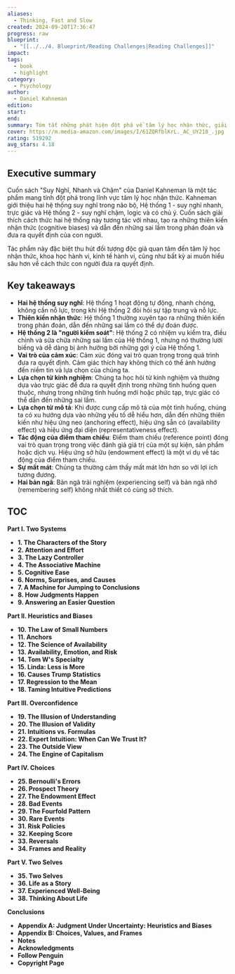 ```yaml
---
aliases:
  - Thinking, Fast and Slow
created: 2024-09-20T17:36:47
progress: raw
blueprint:
  - "[[../../4. Blueprint/Reading Challenges|Reading Challenges]]"
impact: 
tags:
  - book
  - highlight
category:
  - Psychology
author:
  - Daniel Kahneman
edition: 
start: 
end: 
summary: Tóm tắt những phát hiện đột phá về tâm lý học nhận thức, giải thích cách thức hoạt động của hai hệ thống suy nghĩ trong não bộ và cách thức chúng ảnh hưởng đến quyết định của chúng ta.
cover: https://m.media-amazon.com/images/I/61ZQRfblKrL._AC_UY218_.jpg
rating: 519292
avg_stars: 4.18
---
```



## Executive summary

Cuốn sách "Suy Nghĩ, Nhanh và Chậm" của Daniel Kahneman là một tác phẩm mang tính đột phá trong lĩnh vực tâm lý học nhận thức. Kahneman giới thiệu hai hệ thống suy nghĩ trong não bộ, Hệ thống 1 - suy nghĩ nhanh, trực giác và Hệ thống 2 - suy nghĩ chậm, logic và có chủ ý. Cuốn sách giải thích cách thức hai hệ thống này tương tác với nhau, tạo ra những thiên kiến nhận thức (cognitive biases) và dẫn đến những sai lầm trong phán đoán và đưa ra quyết định của con người.

Tác phẩm này đặc biệt thu hút đối tượng độc giả quan tâm đến tâm lý học nhận thức, khoa học hành vi, kinh tế hành vi, cũng như bất kỳ ai muốn hiểu sâu hơn về cách thức con người đưa ra quyết định.

## Key takeaways

* **Hai hệ thống suy nghĩ**: Hệ thống 1 hoạt động tự động, nhanh chóng, không cần nỗ lực, trong khi Hệ thống 2 đòi hỏi sự tập trung và nỗ lực.
* **Thiên kiến nhận thức**: Hệ thống 1 thường xuyên tạo ra những thiên kiến trong phán đoán, dẫn đến những sai lầm có thể dự đoán được.
* **Hệ thống 2 là "người kiểm soát"**: Hệ thống 2 có nhiệm vụ kiểm tra, điều chỉnh và sửa chữa những sai lầm của Hệ thống 1, nhưng nó thường lười biếng và dễ dàng bị ảnh hưởng bởi những gợi ý của Hệ thống 1.
* **Vai trò của cảm xúc**: Cảm xúc đóng vai trò quan trọng trong quá trình đưa ra quyết định. Cảm giác thích hay không thích có thể ảnh hưởng đến niềm tin và lựa chọn của chúng ta.
* **Lựa chọn từ kinh nghiệm**: Chúng ta học hỏi từ kinh nghiệm và thường dựa vào trực giác để đưa ra quyết định trong những tình huống quen thuộc, nhưng trong những tình huống mới hoặc phức tạp, trực giác có thể dẫn đến những sai lầm.
* **Lựa chọn từ mô tả**: Khi được cung cấp mô tả của một tình huống, chúng ta có xu hướng dựa vào những yếu tố dễ hiểu hơn, dẫn đến những thiên kiến như hiệu ứng neo (anchoring effect), hiệu ứng sẵn có (availability effect) và hiệu ứng đại diện (representativeness effect).
* **Tác động của điểm tham chiếu**: Điểm tham chiếu (reference point) đóng vai trò quan trọng trong việc đánh giá giá trị của một sự kiện, sản phẩm hoặc dịch vụ. Hiệu ứng sở hữu (endowment effect) là một ví dụ về tác động của điểm tham chiếu.
* **Sự mất mát**: Chúng ta thường cảm thấy mất mát lớn hơn so với lợi ích tương đương. 
* **Hai bản ngã**: Bản ngã trải nghiệm (experiencing self) và bản ngã nhớ (remembering self) không nhất thiết có cùng sở thích. 

## TOC

**Part I. Two Systems**
* **1. The Characters of the Story**
* **2. Attention and Effort**
* **3. The Lazy Controller**
* **4. The Associative Machine**
* **5. Cognitive Ease**
* **6. Norms, Surprises, and Causes**
* **7. A Machine for Jumping to Conclusions**
* **8. How Judgments Happen**
* **9. Answering an Easier Question**

**Part II. Heuristics and Biases**
* **10. The Law of Small Numbers**
* **11. Anchors**
* **12. The Science of Availability**
* **13. Availability, Emotion, and Risk**
* **14. Tom W's Specialty**
* **15. Linda: Less is More**
* **16. Causes Trump Statistics**
* **17. Regression to the Mean**
* **18. Taming Intuitive Predictions**

**Part III. Overconfidence**
* **19. The Illusion of Understanding**
* **20. The Illusion of Validity**
* **21. Intuitions vs. Formulas**
* **22. Expert Intuition: When Can We Trust It?**
* **23. The Outside View**
* **24. The Engine of Capitalism**

**Part IV. Choices**
* **25. Bernoulli's Errors**
* **26. Prospect Theory**
* **27. The Endowment Effect**
* **28. Bad Events**
* **29. The Fourfold Pattern**
* **30. Rare Events**
* **31. Risk Policies**
* **32. Keeping Score**
* **33. Reversals**
* **34. Frames and Reality**

**Part V. Two Selves**
* **35. Two Selves**
* **36. Life as a Story**
* **37. Experienced Well-Being**
* **38. Thinking About Life**

**Conclusions**
* **Appendix A: Judgment Under Uncertainty: Heuristics and Biases**
* **Appendix B: Choices, Values, and Frames**
* **Notes**
* **Acknowledgments**
* **Follow Penguin**
* **Copyright Page**

